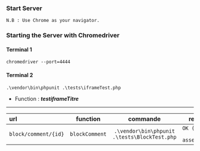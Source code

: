 ### Start Server

````N.B : Use Chrome as your navigator.````  

### Starting the Server with Chromedriver

#### Terminal 1

```` chromedriver --port=4444 ````

#### Terminal 2

````.\vendor\bin\phpunit .\tests\iframeTest.php ````

- Function : ***testiframeTitre***
---

| url                             | function                | commande                                               | response                               |
| :----------------------------   | :----------------------: | :--------------------------------------------------:  | ------------------------------------:  |
| ```` block/comment/{id} ````    | ```` blockComment ````   |```` .\vendor\bin\phpunit .\tests\BlockTest.php  ````  | ```` OK (1 test, 3 assertions) ````    |

